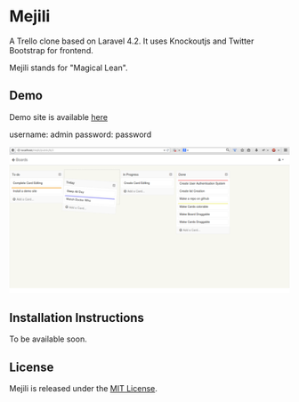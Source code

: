 Mejili
======

A Trello clone based on Laravel 4.2. It uses Knockoutjs and Twitter Bootstrap for frontend.

Mejili stands for "Magical Lean".


Demo
----
Demo site is available [here](http://zaittoon.com/demo/)

username: admin
password: password

![Screenshot](/public/assets/images/screenshot.png)

Installation Instructions
-------------------------

To be available soon.

License
-------
Mejili is released under the [MIT License](/LICENSE).


